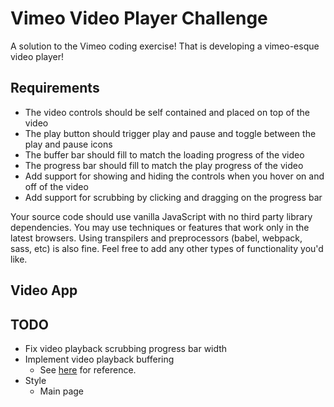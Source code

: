 # Vimeo Video Player Challenge

A solution to the Vimeo coding exercise! That is developing a vimeo-esque video player!

## Requirements

* The video controls should be self contained and placed on top of the video
* The play button should trigger play and pause and toggle between the play and pause icons
* The buffer bar should fill to match the loading progress of the video
* The progress bar should fill to match the play progress of the video
* Add support for showing and hiding the controls when you hover on and off of the video
* Add support for scrubbing by clicking and dragging on the progress bar

Your source code should use vanilla JavaScript with no third party library dependencies. You may use techniques or features that work only in the latest browsers. Using transpilers and preprocessors (babel, webpack, sass, etc) is also fine. Feel free to add any other types of functionality you'd like.

## Video App


## TODO

* Fix video playback scrubbing progress bar width
* Implement video playback buffering
  * See [here](http://www.w3schools.com/tags/av_prop_buffered.asp) for reference.
* Style
  * Main page
